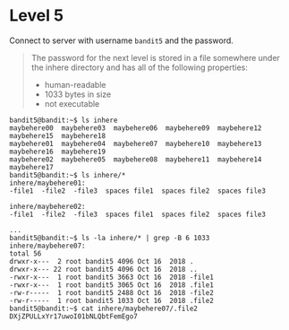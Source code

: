 # Level 5

Connect to server with username `bandit5` and the password.

>   The password for the next level is stored in a file somewhere under the
>   inhere directory and has all of the following properties:
>
>   * human-readable
>   * 1033 bytes in size
>   * not executable



    bandit5@bandit:~$ ls inhere
    maybehere00  maybehere03  maybehere06  maybehere09  maybehere12  maybehere15  maybehere18
    maybehere01  maybehere04  maybehere07  maybehere10  maybehere13  maybehere16  maybehere19
    maybehere02  maybehere05  maybehere08  maybehere11  maybehere14  maybehere17
    bandit5@bandit:~$ ls inhere/*
    inhere/maybehere01:
    -file1  -file2  -file3  spaces file1  spaces file2  spaces file3

    inhere/maybehere02:
    -file1  -file2  -file3  spaces file1  spaces file2  spaces file3

    ...
    bandit5@bandit:~$ ls -la inhere/* | grep -B 6 1033
    inhere/maybehere07:
    total 56
    drwxr-x---  2 root bandit5 4096 Oct 16  2018 .
    drwxr-x--- 22 root bandit5 4096 Oct 16  2018 ..
    -rwxr-x---  1 root bandit5 3663 Oct 16  2018 -file1
    -rwxr-x---  1 root bandit5 3065 Oct 16  2018 .file1
    -rw-r-----  1 root bandit5 2488 Oct 16  2018 -file2
    -rw-r-----  1 root bandit5 1033 Oct 16  2018 .file2
    bandit5@bandit:~$ cat inhere/maybehere07/.file2
    DXjZPULLxYr17uwoI01bNLQbtFemEgo7

